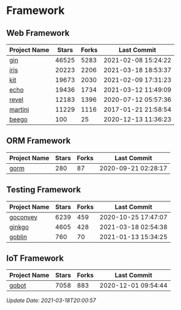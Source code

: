 # Framework

## Web Framework
| Project Name | Stars | Forks | Last Commit |
| ------------ | ----- | ----- | ----------- |
| [gin](https://github.com/gin-gonic/gin) | 46525 | 5283 | 2021-02-08 15:24:22 |
| [iris](https://github.com/kataras/iris) | 20223 | 2206 | 2021-03-18 18:53:37 |
| [kit](https://github.com/go-kit/kit) | 19673 | 2030 | 2021-02-09 17:31:23 |
| [echo](https://github.com/labstack/echo) | 19436 | 1734 | 2021-03-12 11:49:09 |
| [revel](https://github.com/revel/revel) | 12183 | 1396 | 2020-07-12 05:57:36 |
| [martini](https://github.com/go-martini/martini) | 11229 | 1116 | 2017-01-21 21:58:54 |
| [beego](https://github.com/astaxie/beego) | 100 | 25 | 2020-12-13 11:36:23 |

## ORM Framework
| Project Name | Stars | Forks | Last Commit |
| ------------ | ----- | ----- | ----------- |
| [gorm](https://github.com/jinzhu/gorm) | 280 | 87 | 2020-09-21 02:28:17 |

## Testing Framework
| Project Name | Stars | Forks | Last Commit |
| ------------ | ----- | ----- | ----------- |
| [goconvey](https://github.com/smartystreets/goconvey) | 6239 | 459 | 2020-10-25 17:47:07 |
| [ginkgo](https://github.com/onsi/ginkgo) | 4605 | 428 | 2021-03-18 02:54:38 |
| [goblin](https://github.com/franela/goblin) | 760 | 70 | 2021-01-13 15:34:25 |

## IoT Framework
| Project Name | Stars | Forks | Last Commit |
| ------------ | ----- | ----- | ----------- |
| [gobot](https://github.com/hybridgroup/gobot) | 7058 | 883 | 2020-12-01 09:54:44 |

*Update Date: 2021-03-18T20:00:57*